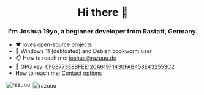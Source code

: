 <h1 align="center">Hi there 👋</h1>
<h3 align="center">I'm Joshua 19yo, a beginner developer from Rastatt, Germany.</h3>

- :heart: loves open-source projects
- :penguin: Windows 11 (debloated) and Debian bookworm user
- 📫 How to reach me: [joshua@razuuu.de](mailto:joshua@razuuu.de)
- :key: GPG key: [0F68773E8BFEE120A619F1430FAB458E432553C2](https://raw.githubusercontent.com/razuuu/razuuu/master/gpg.key)
- How to reach me: <a rel="me" href="https://www.razuuu.de">Contact options</a>

<p><img align="left" src="https://github-readme-stats.vercel.app/api/top-langs/?username=razuuu&layout=compact&hide_border=true&theme=dark" alt="razuuu" /></p>
<p>&nbsp;<img align="center" src="https://github-readme-stats.vercel.app/api?username=razuuu&show_icons=true&hide_border=true&theme=dark" alt="razuuu" /></p>
